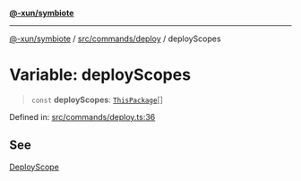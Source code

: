 [**@-xun/symbiote**](../../../../README.md)

***

[@-xun/symbiote](../../../../README.md) / [src/commands/deploy](../README.md) / deployScopes

# Variable: deployScopes

> `const` **deployScopes**: [`ThisPackage`](../../../configure/enumerations/ThisPackageGlobalScope.md#thispackage)[]

Defined in: [src/commands/deploy.ts:36](https://github.com/Xunnamius/symbiote/blob/69d7b76e5696ff589285094e16ec41aa92317af3/src/commands/deploy.ts#L36)

## See

[DeployScope](../../../configure/enumerations/ThisPackageGlobalScope.md)

